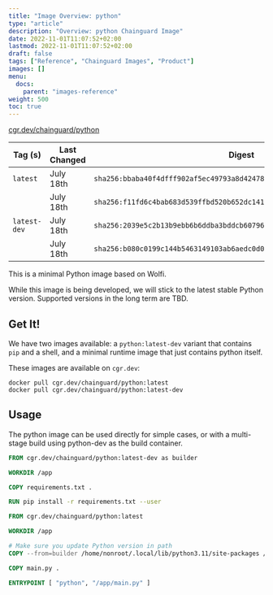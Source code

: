 ```yaml
---
title: "Image Overview: python"
type: "article"
description: "Overview: python Chainguard Image"
date: 2022-11-01T11:07:52+02:00
lastmod: 2022-11-01T11:07:52+02:00
draft: false
tags: ["Reference", "Chainguard Images", "Product"]
images: []
menu:
  docs:
    parent: "images-reference"
weight: 500
toc: true
---
```


[cgr.dev/chainguard/python](https://github.com/chainguard-images/images/tree/main/images/python)

| Tag (s)       | Last Changed | Digest                                                                    |
|---------------|--------------|---------------------------------------------------------------------------|
|  `latest`     | July 18th    | `sha256:bbaba40f4dfff902af5ec49793a8d42478cae07ad9fcd6eace93a55c348a2aa6` |
|               | July 18th    | `sha256:f11fd6c4bab683d539ffbd520b652dc141ff49d7ddd0e20bc3c4f7add26c5e29` |
|  `latest-dev` | July 18th    | `sha256:2039e5c2b13b9ebb6b6ddba3bddcb60796ef83c2400a7442447fc65eec6f6e48` |
|               | July 18th    | `sha256:b080c0199c144b5463149103ab6aedc0d0ac9f2c15b04adf26b319b142d594af` |



This is a minimal Python image based on Wolfi.

While this image is being developed, we will stick to the latest stable Python version. Supported versions in the long term are TBD.

## Get It!

We have two images available: a `python:latest-dev` variant that contains `pip` and a shell, and a minimal runtime image that just contains
python itself.

These images are available on `cgr.dev`:

```
docker pull cgr.dev/chainguard/python:latest
docker pull cgr.dev/chainguard/python:latest-dev
```

## Usage

The python image can be used directly for simple cases, or with a multi-stage build using python-dev as the build container.

```Dockerfile
FROM cgr.dev/chainguard/python:latest-dev as builder

WORKDIR /app

COPY requirements.txt .

RUN pip install -r requirements.txt --user

FROM cgr.dev/chainguard/python:latest

WORKDIR /app

# Make sure you update Python version in path
COPY --from=builder /home/nonroot/.local/lib/python3.11/site-packages /home/nonroot/.local/lib/python3.11/site-packages

COPY main.py .

ENTRYPOINT [ "python", "/app/main.py" ]
```

